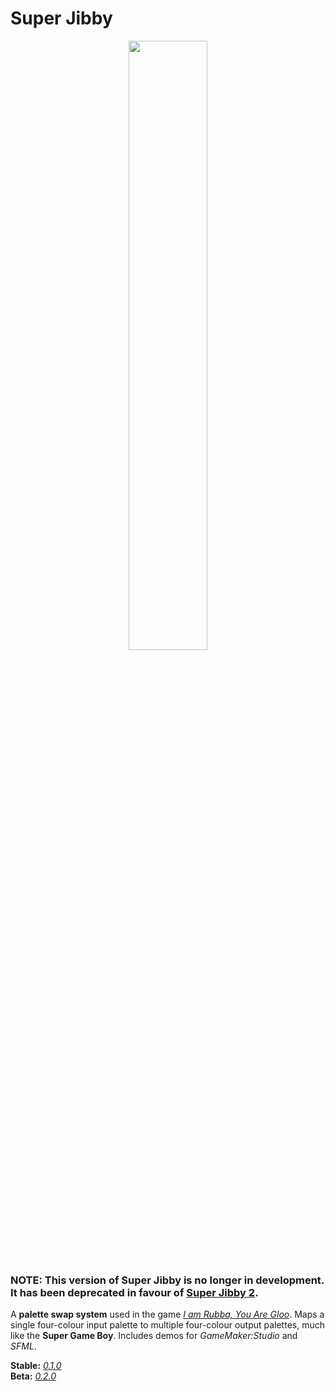 # Super Jibby

<p align="center">
    <img src="https://github.com/mstop4/SuperJibby/blob/master/images/super%20jibby.gif" width=50%>
</p>

### NOTE: This version of Super Jibby is no longer in development. It has been deprecated in favour of [Super Jibby 2](https://github.com/mstop4/super-jibby-2).

A **palette swap system** used in the game *[I am Rubba, You Are Gloo](https://quadolorgames.itch.io/i-am-rubba-you-are-gloo)*. Maps a single four-colour input palette to multiple four-colour output palettes, much like the **Super Game Boy**. Includes demos for *GameMaker:Studio* and *SFML*.

**Stable:** *[0.1.0](https://github.com/mstop4/SuperJibby/releases/tag/0.1)*  
**Beta:** *[0.2.0](https://github.com/mstop4/SuperJibby)*
